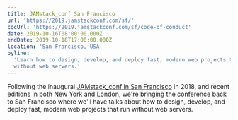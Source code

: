 ```yaml
---
title: JAMstack_conf San Francisco
url: 'https://2019.jamstackconf.com/sf/'
cocUrl: 'https://2019.jamstackconf.com/sf/code-of-conduct'
date: 2019-10-16T08:00:00.000Z
endDate: 2019-10-18T17:00:00.000Z
location: 'San Francisco, USA'
byline:
  'Learn how to design, develop, and deploy fast, modern web projects that run
  without web servers.'
---
```


Following the inaugural [JAMstack_conf in San Francisco](https://2018.jamstackconf.com/) in 2018, and recent editions in both New York and London, we're bringing the conference back to San Francisco where we'll have talks about how to design, develop, and deploy fast, modern web projects that run without web servers.
